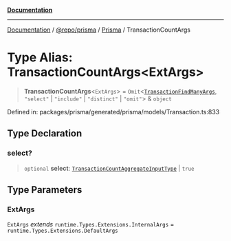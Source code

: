 [**Documentation**](../../../../../README.md)

***

[Documentation](../../../../../README.md) / [@repo/prisma](../../../README.md) / [Prisma](../README.md) / TransactionCountArgs

# Type Alias: TransactionCountArgs\<ExtArgs\>

> **TransactionCountArgs**\<`ExtArgs`\> = `Omit`\<[`TransactionFindManyArgs`](TransactionFindManyArgs.md), `"select"` \| `"include"` \| `"distinct"` \| `"omit"`\> & `object`

Defined in: packages/prisma/generated/prisma/models/Transaction.ts:833

## Type Declaration

### select?

> `optional` **select**: [`TransactionCountAggregateInputType`](TransactionCountAggregateInputType.md) \| `true`

## Type Parameters

### ExtArgs

`ExtArgs` *extends* `runtime.Types.Extensions.InternalArgs` = `runtime.Types.Extensions.DefaultArgs`
